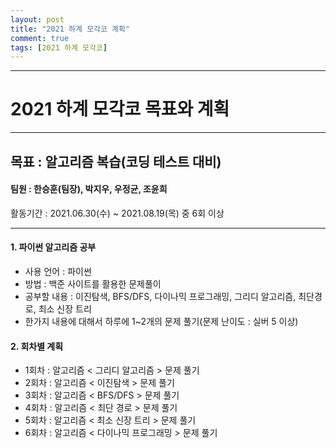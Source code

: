 ```yaml
---
layout: post
title: "2021 하계 모각코 계획"
comment: true
tags: [2021 하계 모각코]
---
```


****
# 2021 하계 모각코 목표와 계획
****


## 목표 : 알고리즘 복습(코딩 테스트 대비)

#### 팀원 : 한승훈(팀장), 박지우, 우정균, 조윤희

활동기간 : 2021.06.30(수) ~ 2021.08.19(목) 중 6회 이상



- - -



#### 1. 파이썬 알고리즘 공부
* 사용 언어 : 파이썬
* 방법 : 백준 사이트를 활용한 문제풀이
* 공부할 내용 : 이진탐색, BFS/DFS, 다이나믹 프로그래밍, 그리디 알고리즘, 최단경로, 최소 신장 트리
* 한가지 내용에 대해서 하루에 1~2개의 문제 풀기(문제 난이도 : 실버 5 이상)


#### 2. 회차별 계획
* 1회차 : 알고리즘 < 그리디 알고리즘 > 문제 풀기
* 2회차 : 알고리즘 < 이진탐색 > 문제 풀기
* 3회차 : 알고리즘 < BFS/DFS > 문제 풀기
* 4회차 : 알고리즘 < 최단 경로 > 문제 풀기
* 5회차 : 알고리즘 < 최소 신장 트리 > 문제 풀기
* 6회차 : 알고리즘 < 다이나믹 프로그래밍 > 문제 풀기